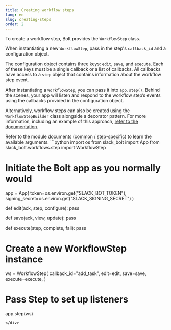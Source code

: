 ```yaml
---
title: Creating workflow steps
lang: en
slug: creating-steps
order: 2
---
```


<div class='section-content'>

To create a workflow step, Bolt provides the `WorkflowStep` class.

When instantiating a new `WorkflowStep`, pass in the step's `callback_id` and a configuration object.

The configuration object contains three keys: `edit`, `save`, and `execute`. Each of these keys must be a single callback or a list of callbacks. All callbacks have access to a `step` object that contains information about the workflow step event.

After instantiating a `WorkflowStep`, you can pass it into `app.step()`. Behind the scenes, your app will listen and respond to the workflow step’s events using the callbacks provided in the configuration object.

Alternatively, workflow steps can also be created using the `WorkflowStepBuilder` class alongside a decorator pattern. For more information, including an example of this approach, [refer to the documentation](https://slack.dev/bolt-python/api-docs/slack_bolt/workflows/step/step.html#slack_bolt.workflows.step.step.WorkflowStepBuilder).

</div>

<div>
<span class="annotation">Refer to the module documents (<a href="https://slack.dev/bolt-python/api-docs/slack_bolt/kwargs_injection/args.html" target="_blank">common</a> / <a href="https://slack.dev/bolt-python/api-docs/slack_bolt/workflows/step/utilities/index.html" target="_blank">step-specific</a>) to learn the available arguments.</span>
```python
import os
from slack_bolt import App
from slack_bolt.workflows.step import WorkflowStep

# Initiate the Bolt app as you normally would

app = App(
    token=os.environ.get("SLACK_BOT_TOKEN"),
    signing_secret=os.environ.get("SLACK_SIGNING_SECRET")
)

def edit(ack, step, configure):
    pass

def save(ack, view, update):
    pass

def execute(step, complete, fail):
    pass

# Create a new WorkflowStep instance

ws = WorkflowStep(
    callback_id="add_task",
    edit=edit,
    save=save,
    execute=execute,
)

# Pass Step to set up listeners

app.step(ws)

```
</div>
